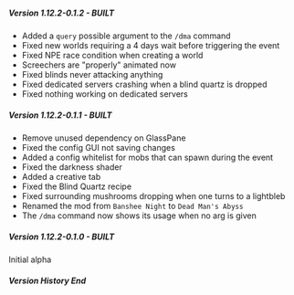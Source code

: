 ##### Version 1.12.2-0.1.2 - BUILT
- Added a `query` possible argument to the `/dma` command
- Fixed new worlds requiring a 4 days wait before triggering the event
- Fixed NPE race condition when creating a world
- Screechers are "properly" animated now
- Fixed blinds never attacking anything
- Fixed dedicated servers crashing when a blind quartz is dropped
- Fixed nothing working on dedicated servers

##### Version 1.12.2-0.1.1 - BUILT
- Remove unused dependency on GlassPane
- Fixed the config GUI not saving changes
- Added a config whitelist for mobs that can spawn during the event
- Fixed the darkness shader
- Added a creative tab
- Fixed the Blind Quartz recipe
- Fixed surrounding mushrooms dropping when one turns to a lightbleb
- Renamed the mod from `Banshee Night` to `Dead Man's Abyss`
- The `/dma` command now shows its usage when no arg is given

##### Version 1.12.2-0.1.0 - BUILT
Initial alpha

##### Version History End